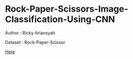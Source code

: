 # Rock-Paper-Scissors-Image-Classification-Using-CNN



Author : Ricky Ariansyah

Dataset : Rock-Paper-Scissor

[Here](https://github.com/dicodingacademy/assets/releases/download/release/rockpaperscissors.zip.)
